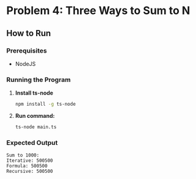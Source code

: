 # Problem 4: Three Ways to Sum to N

## How to Run

### Prerequisites
- NodeJS

### Running the Program

1. **Install ts-node**
   ```bash
   npm install -g ts-node
   ```

2. **Run command:**
   ```bash
   ts-node main.ts
   ```

### Expected Output
```
Sum to 1000:
Iterative: 500500
Formula: 500500
Recursive: 500500
```
